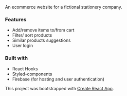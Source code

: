 An ecommerce website for a fictional stationery company.

### Features 

- Add/remove items to/from cart 
- Filter/ sort products
- Similar products suggestions
- User login


### Built with

- React Hooks
- Styled-components
- Firebase (for hosting and user authentication)

This project was bootstrapped with [Create React App](https://github.com/facebook/create-react-app).


